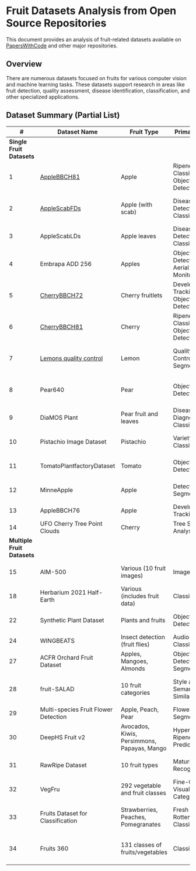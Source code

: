 # Fruit Datasets Analysis from Open Source Repositories

This document provides an analysis of fruit-related datasets available on [PapersWithCode](https://paperswithcode.com/datasets?q=fruit&v=lst&o=match) and other major repositories. 

## Overview

There are numerous datasets focused on fruits for various computer vision and machine learning tasks. These datasets support research in areas like fruit detection, quality assessment, disease identification, classification, and other specialized applications.

## Dataset Summary (Partial List)

| # | Dataset Name | Fruit Type | Primary Task | Size |
|---|--------------|------------|--------------|------|
| **Single Fruit Datasets** |
| 1 | [AppleBBCH81](https://github.com/agriculture-food-cas/AppleBBCH81) | Apple | Ripeness Classification, Object Detection | 3008×2000 → 640×640 crops (30% overlap) |
| 2 | [AppleScabFDs](https://github.com/agriculture-food-cas/AppleScabFDs) | Apple (with scab) | Disease Detection, Classification | Multiple smartphone resolutions (12-48MP) |
| 3 | AppleScabLDs | Apple leaves | Disease Detection, Classification | Field images from multiple devices |
| 4 | Embrapa ADD 256 | Apples | Object Detection, Aerial Monitoring | 1,139 drone images (2,471 apples) |
| 5 | [CherryBBCH72](https://github.com/agriculture-food-cas/CherryBBCH72) | Cherry fruitlets | Development Tracking, Object Detection | 3008×2000 → 640×640 crops |
| 6 | [CherryBBCH81](https://github.com/agriculture-food-cas/CherryBBCH81) | Cherry | Ripeness Classification, Object Detection | 6016×4000 → 640×640 crops |
| 7 | [Lemons quality control](https://github.com/agriculture-food-cas/lemon-dataset) | Lemon | Quality Control, Segmentation | 2,690 annotated images (1056×1056) |
| 8 | Pear640 | Pear | Object Detection | YOLO-optimized 640×640 crops |
| 9 | DiaMOS Plant | Pear fruit and leaves | Disease Diagnosis, Classification | 3,505 field images (13.1 GB) |
| 10 | Pistachio Image Dataset | Pistachio | Variety Classification | 2,148 images (16 attributes each) |
| 11 | TomatoPlantfactoryDataset | Tomato | Object Detection | Plant factory environment images |
| 12 | MinneApple | Apple | Detection and Segmentation | 1,000 images (41k+ instances) |
| 13 | AppleBBCH76 | Apple | Development Tracking | BBCH76 stage documentation |
| 14 | UFO Cherry Tree Point Clouds | Cherry | Tree Structure Analysis | 82 3D point clouds |
| **Multiple Fruit Datasets** |
| 15 | AIM-500 | Various (10 fruit images) | Image Matting | 500 high-quality matting pairs |
| 18 | Herbarium 2021 Half-Earth | Various (includes fruit data) | Classification | Botanical specimen images |
| 22 | Synthetic Plant Dataset | Plants and fruits | Object Detection | 10 growth sequences (0-19 days) |
| 24 | WINGBEATS | Insect detection (fruit flies) | Audio Classification | Flight sound recordings |
| 27 | ACFR Orchard Fruit Dataset | Apples, Mangoes, Almonds | Object Detection, Segmentation | 3,704 orchard images |
| 28 | fruit-SALAD | 10 fruit categories | Style and Semantic Similarity | 10,000 synthetic images (15.8 GB) |
| 29 | Multi-species Fruit Flower Detection | Apple, Peach, Pear | Flower Segmentation | 197 images (1.74 GB) |
| 30 | DeepHS Fruit v2 | Avocados, Kiwis, Persimmons, Papayas, Mango | Hyperspectral Ripeness Prediction | 5,689 hyperspectral recordings |
| 31 | RawRipe Dataset | 10 fruit types | Maturity Recognition | Raw/ripe pairs across 10 species |
| 32 | VegFru | 292 vegetable and fruit classes | Fine-Grained Visual Categorization | 160,000+ categorized images |
| 33 | Fruits Dataset for Classification | Strawberries, Peaches, Pomegranates | Fresh vs. Rotten Classification | 1,500 controlled images (300×300) |
| 34 | Fruits 360 | 131 classes of fruits/vegetables | Classification | 90,483 images (100×100 white bg) |
